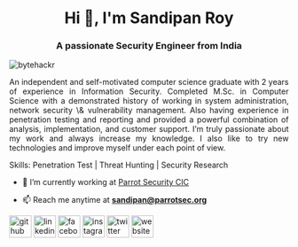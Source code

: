 <h1 align="center">Hi 👋, I'm Sandipan Roy</h1>
<h3 align="center">A passionate Security Engineer from India</h3>

<p align="left"> <img src="https://komarev.com/ghpvc/?username=bytehackr&label=Profile%20views&color=0e75b6&style=flat" alt="bytehackr" /> </p>

<p style='text-align: justify;'> An independent and self-motivated computer science graduate with 2 years of experience in Information Security. Completed M.Sc. in Computer Science with a demonstrated history of working in system administration, network security \& vulnerability management. Also having experience in penetration testing and reporting and provided a powerful combination of analysis, implementation, and customer support. I’m truly passionate about my work and always increase my knowledge. I also like to try new technologies and improve myself under each point of view.</p>

Skills: Penetration Test | Threat Hunting | Security Research

- 🔭 I’m currently working at [Parrot Security CIC](https://parrotsec.org/)

- 📫 Reach me anytime at **sandipan@parrotsec.org**



[<img src='https://cdn.jsdelivr.net/npm/simple-icons@3.0.1/icons/github.svg' alt='github' height='40'>](https://github.com/Bytehackr)  [<img src='https://cdn.jsdelivr.net/npm/simple-icons@3.0.1/icons/linkedin.svg' alt='linkedin' height='40'>](https://www.linkedin.com/in/Bytehackr/)  [<img src='https://cdn.jsdelivr.net/npm/simple-icons@3.0.1/icons/facebook.svg' alt='facebook' height='40'>](https://www.facebook.com/Bytehackr)  [<img src='https://cdn.jsdelivr.net/npm/simple-icons@3.0.1/icons/instagram.svg' alt='instagram' height='40'>](https://www.instagram.com/Bytehackr/)  [<img src='https://cdn.jsdelivr.net/npm/simple-icons@3.0.1/icons/twitter.svg' alt='twitter' height='40'>](https://twitter.com/Bytehackr)  [<img src='https://cdn.jsdelivr.net/npm/simple-icons@3.0.1/icons/icloud.svg' alt='website' height='40'>](sandipan.ml)  




